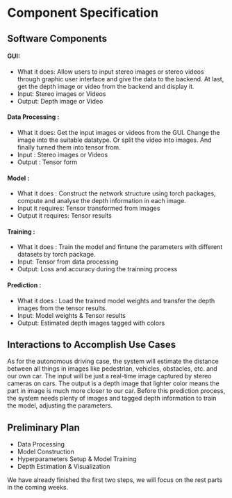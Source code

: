 # Component Specification
## Software Components

#### GUI:
- What it does: Allow users to input stereo images or stereo videos through graphic user interface and give the data to the backend. At last, get the depth image or video from the backend and display it.
- Input: Stereo images or Videos
- Output: Depth image or Video

#### Data Processing :
- What it does: Get the input images or videos from the GUI. Change the image into the suitable datatype. Or split the video into images. And finally turned them into tensor from.
- Input : Stereo images or Videos
- Output : Tensor form

#### Model :
- What it does : Construct the network structure using torch packages, compute and analyse the depth information in each image.
- Input it requires: Tensor transformed from images
- Output it requires: Tensor results

#### Training :
- What it does : Train the model and fintune the parameters with different datasets by torch package.
- Input: Tensor from data processing
- Output: Loss and accuracy during the trainning process

#### Prediction :
- What it does : Load the trained model weights and transfer the depth images from the tensor results.
- Input: Model weights & Tensor results
- Output: Estimated depth images tagged with colors 



## Interactions to Accomplish Use Cases
As for the autonomous driving case, the system will estimate the distance between all things in images like pedestrian, vehicles, obstacles, etc. and our own car. The input will be just a real-time image captured by stereo cameras on cars. The output is a depth image that lighter color means the part in image is much more closer to our car. Before this prediction process, the system needs plenty of images and tagged depth information to train the model, adjusting the parameters.

## Preliminary Plan
- Data Processing
- Model Construction
- Hyperparameters Setup & Model Training
- Depth Estimation & Visualization

We have already finished the first two steps, we will focus on the rest parts in the coming weeks.